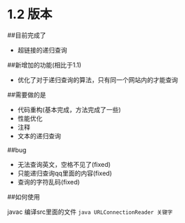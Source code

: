# 1.2 版本

##目前完成了

- 超链接的递归查询

##新增加的功能(相比于1.1)

- 优化了对于递归查询的算法，只有同一个网站内的才能查询

##需要做的是

- 代码重构(基本完成，方法完成了一些)
- 性能优化
- 注释
- 文本的递归查询

##bug

- 无法查询英文，空格不见了(fixed)
- 只能递归查询qq里面的内容(fixed)
- 查询的字符乱码(fixed)

##如何使用

javac 编译src里面的文件
`java URLConnectionReader 关键字`

